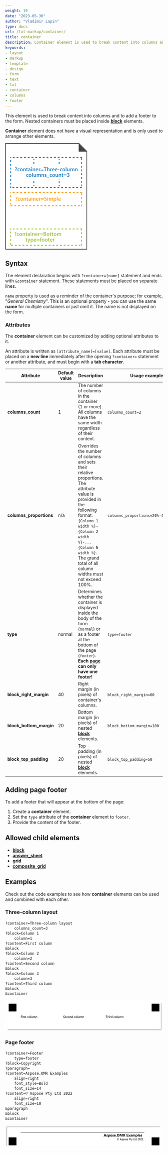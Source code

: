 ```yaml
---
weight: 10
date: "2023-05-30"
author: "Vladimir Lapin"
type: docs
url: /txt-markup/container/
title: container
description: Container element is used to break content into columns and to add a footer to the form.
keywords:
- layout
- markup
- template
- design
- form
- text
- txt
- container
- columns
- footer
---
```


This element is used to break content into columns and to add a footer to the form. Nested containers must be placed inside [**block**](/omr/txt-markup/block/) elements.

**Container** element does not have a visual representation and is only used to arrange other elements.

![Container-based layout](containers.png)

## Syntax

The element declaration begins with `?container=[name]` statement and ends with `&container` statement. These statements must be placed on separate lines.

`name` property is used as a reminder of the container's purpose; for example, "_General Chemistry_". This is an optional property - you can use the same **name** for multiple containers or just omit it. The name is not displayed on the form.

### Attributes

The **container** element can be customized by adding optional attributes to it.

An attribute is written as `[attribute_name]=[value]`. Each attribute must be placed on a **new line** immediately after the opening `?container=` statement or another attribute, and must begin with a **tab character**.

Attribute | Default value | Description | Usage example
--------- | ------------- | ----------- | -------------
**columns_count** | 1 | The number of columns in the container (1 or more).<br />All columns have the same width regardless of their content. | `columns_count=2`
**columns_proportions** | n/a | Overrides the number of columns and sets their relative proportions.<br />The attribute value is provided in the following format: `{Column 1 width %}-{Column 2 width %}-...{Column N width %}`. The grand total of all column widths must not exceed 100%. | `columns_proportions=20%-40%-20%-20%`
**type** | normal | Determines whether the container is displayed inside the body of the form (`normal`) or as a footer at the bottom of the page (`footer`).<br />**Each [page](/omr/txt-markup/page/) can only have one footer!** | `type=footer`
**block_right_margin** | 40 | Right margin (in pixels) of container's columns. | `block_right_margin=60`
**block_bottom_margin** | 20 | Bottom margin (in pixels) of nested [**block**](/omr/txt-markup/block/) elements. | `block_bottom_margin=100`
**block_top_padding** | 20 | Top padding (in pixels) of nested [**block**](/omr/txt-markup/block/) elements. | `block_top_padding=50`


## Adding page footer

To add a footer that will appear at the bottom of the page:

1. Create a **container** element.
2. Set the `type` attribute of the **container** element to `footer`.
3. Provide the content of the footer.

## Allowed child elements

- [**block**](/omr/txt-markup/block/)
- [**answer_sheet**](/omr/txt-markup/answer_sheet/)
- [**grid**](/omr/txt-markup/grid/)
- [**composite_grid**](/omr/txt-markup/composite_grid/)

## Examples

Check out the code examples to see how **container** elements can be used and combined with each other.

### Three-column layout

```
?container=Three-column layout
	columns_count=3
?block=Column 1
	column=1
?content=First column
&block
?block=Column 2
	column=2
?content=Second column
&block
?block=Column 3
	column=3
?content=Third column
&block
&container
```

![Three-column container](container-3-column.png)

### Page footer

```
?container=Footer
	type=footer
?block=Copyright
?paragraph=
?content=Aspose.OMR Examples
	align=right
	font_style=Bold
	font_size=14
?content=© Aspose Pty Ltd 2022
	align=right
	font_size=10
&paragraph
&block
&container
```

![Page footer](container-footer.png)
